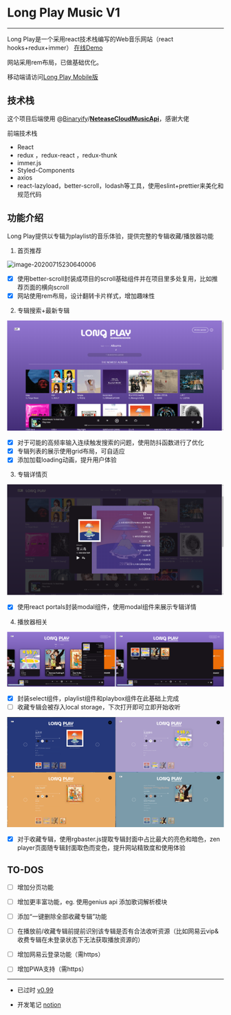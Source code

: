 # Long Play Music V1

---------

Long Play是一个采用react技术栈编写的Web音乐网站（react hooks+redux+immer）
[在线Demo](http://116.62.146.32:3001/)

网站采用rem布局，已做基础优化。

移动端请访问[Long Play Mobile版](https://github.com/ghostiin/LongPlay-Mobile.git)

## 技术栈

这个项目后端使用 @[Binaryify](https://github.com/Binaryify)/**[NeteaseCloudMusicApi](https://github.com/Binaryify/NeteaseCloudMusicApi)**，感谢大佬

前端技术栈

- React
- redux ，redux-react ，redux-thunk
- immer.js
- Styled-Components
- axios
- react-lazyload，better-scroll，lodash等工具，使用eslint+prettier来美化和规范代码

## 功能介绍

Long Play提供以专辑为playlist的音乐体验，提供完整的专辑收藏/播放器功能

1. 首页推荐

![image-20200715230640006](D:\Documents\workspace\Projects\LP\longplayv1\assets\image-20200715230640006.png)

- [x] 使用better-scroll封装成项目的scroll基础组件并在项目里多处复用，比如推荐页面的横向scroll
- [x] 网站使用rem布局，设计翻转卡片样式，增加趣味性

2. 专辑搜索+最新专辑

![](assets/Snipaste_2020-07-15_23-16-58.png)

- [x] 对于可能的高频率输入连续触发搜索的问题，使用防抖函数进行了优化
- [x] 专辑列表的展示使用grid布局，可自适应
- [x] 添加加载loading动画，提升用户体验

3. 专辑详情页

![](assets/Snipaste_2020-07-15_23-21-16.png)

- [x] 使用react portals封装modal组件，使用modal组件来展示专辑详情

4. 播放器相关

![](assets/Snipaste_2020-07-15_23-28-23.png)

- [x] 封装select组件，playlist组件和playbox组件在此基础上完成
- [ ] 收藏专辑会被存入local storage，下次打开即可立即开始收听

![](assets/Snipaste_2020-07-15_23-31-58.png)

- [x] 对于收藏专辑，使用rgbaster.js提取专辑封面中占比最大的亮色和暗色，zen player页面随专辑封面取色而变色，提升网站精致度和使用体验

## TO-DOS

- [ ] 增加分页功能
- [ ] 增加更丰富功能，eg. 使用genius api 添加歌词解析模块
- [ ] 添加“一键删除全部收藏专辑”功能
- [ ] 在播放前/收藏专辑前提前识别该专辑是否有合法收听资源（比如网易云vip&收费专辑在未登录状态下无法获取播放资源的）

- [ ] 增加网易云登录功能（需https）
- [ ] 增加PWA支持（需https）

----------------------------------------------------

- 已过时 [v0.99](http://116.62.146.32:3010/)

- 开发笔记 [notion](https://www.notion.so/LongPlay-a12c316b58df4e519279d3078b05a341)